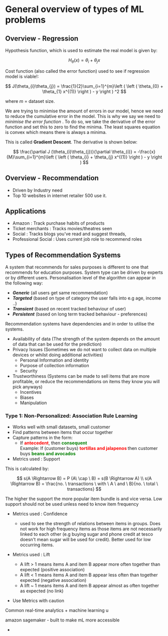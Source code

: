 # General overview of types of ML problems


## Overview - Regression
Hypothesis function, which is used to estimate the real model is given by:

$$
H_{\theta}(x) = \theta_{i} + \theta_{j}x
$$

Cost function (also called the error function) used to see if regression model is viable!:

$$
J(\theta_{i}\theta_{j}) = \frac{1}{2}\sum_{i=1}^{m}\left ( \left ( \theta_{0} + \theta_{1} x^{(1)} \right ) - y \right ) ^2
$$

where <em>m</em> = dataset size.

We are trying to minimise the amount of errors in our model, hence we need to reduce the cumulative error in the model.
This is why we say we need to <em> minimise the error function </em>. To do so, we take the derivative of the error function
and set this to zero to find the minima. The least squares equation is convex which means there is always a minima. 

This is called <strong> Gradient Descent</strong>. The derivative is shown below:

$$
\frac{\partial J (\theta_{i}\theta_{j})}{\partial \theta_{i}} = -\frac{x}{M}\sum_{i=1}^{m}\left ( \left ( \theta_{i} + \theta_{j} x^{(1)} \right ) - y \right )
$$

## Overview - Recommendation

- Driven by Industry need
- Top 10 websites in internet retailer 500 use it.

## Applications

- Amazon : Track purchase habits of products
- Ticket merchants : Tracks movies/theatres seen
- Social : Tracks blogs you've read and suggest threads,
- Professional Social : Uses current job role to recommend roles

## Types of Recommendation Systems

A system that recommends for sales purposes is different to one that recommends for education purposes.
System type can be driven by experts or by different users. Personalisation level of the algorithm
can appear in the following way:
- <em><strong>Generic</strong></em> (all users get same recommendation)
- <em><strong>Targeted</strong></em> (based on type of category the user falls into e.g age, income ..)
- <em><strong>Transient</strong></em> (based on recent tracked behaviour of user)
- <em><strong>Persistent</strong></em> (based on long term tracked behaviour - preferences)

Recommendation systems have dependencies and in order to utilise the systems.
- Availability of data (The strength of the system depends on the amount of data that can be used for the prediction)
- Privacy Issues (Sometimes we do not want to collect data on multiple devices or whilst doing additional activities)
    - Personal Information and identity
    - Purpose of collection information
    - Security
- Trustworthiness (Systems can be made to sell items that are more profitable, or reduce the recommendations on items they know you will pick anyways)
    - Incentives
    - Biases
    - Manipulation

### Type 1: Non-Personalized: Association Rule Learning

- Works well with small datasets, small customer
- Find patterns between items that occur together
- Capture patterns in the form:
    - If <strong><span style="color:red">antecedent</span></strong>, then <strong><span style="color:green">consequent</span></strong> <br>
      Example: If (customer buys) <strong><span style="color:red"> tortillas and jalapenos </span></strong> then customer buys <strong><span style="color:green"> beans and avocados</span></strong>
- Metrics used : Support

This is calculated by:

$$
s(A \Rightarrow B) = P (A\ \cap \ B) = s(B \Rightarrow  A)
\\
s(A \Rightarrow B) = \frac{no. \ transactions \ with \ A \ and \ B}{no. \ total \ transactions}
$$

The higher the support the more popular item bundle is and vice versa. Low support should not be used unless need to know
item frequency

- Metrics used : Confidence
    - used to see the strength of relations between items in groups. Does not work for high frequency items as those items are not
      necessarily linked to each other (e.g buying sugar and phone credit at tesco doesn't mean sugar will be used for credit). Better
      used for low occurring items.
- Metrics used : Lift
    - A lift > 1 means items A and item B appear more often together than expected (positive association)
    - A lift < 1 means items A and item B appear less often than together expected (negative association)
    - A lift ~ 1 means items A and item B appear almost as often together as expected (no link)

- Use Metrics with caution

Common real-time analytics + machine learning u

amazon sagemaker - built to make mL more accessible

- 
